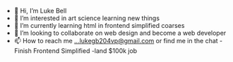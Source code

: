 - 👋 Hi, I’m Luke Bell
- 👀 I’m interested in art science learning new things
- 🌱 I’m currently learning html in frontend simplified coarses
- 💞️ I’m looking to collaborate on web design and become a web developer
- 📫 How to reach me ...lukegb204vp@gmail.com or find me in the chat
-Finish Frontend Simplified
-land $100k job

<!---
9lgbell9/9lgbell9 is a ✨ special ✨ repository because its `README.md` (this file) appears on your GitHub profile.
You can click the Preview link to take a look at your changes.
--->
